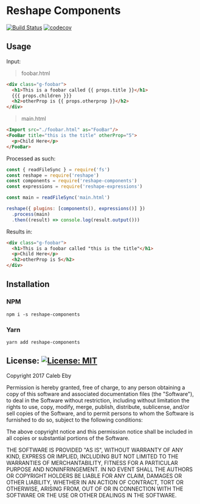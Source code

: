 # Reshape Components
[![Build Status](https://travis-ci.org/calebeby/reshape-components.svg?branch=master)](https://travis-ci.org/calebeby/reshape-components)
[![codecov](https://codecov.io/gh/calebeby/reshape-components/branch/master/graph/badge.svg)](https://codecov.io/gh/calebeby/reshape-components)

## Usage

Input:

> foobar.html
```html
<div class="g-foobar">
  <h1>This is a foobar called {{ props.title }}</h1>
  {{{ props.children }}}
  <h2>otherProp is {{ props.otherprop }}</h2>
</div>
```

> main.html
```html
<Import src="./foobar.html" as="FooBar"/>
<FooBar title="this is the title" otherProp="5">
  <p>Child Here</p>
</FooBar>
```

Processed as such:
```javascript
const { readFileSync } = require('fs')
const reshape = require('reshape')
const components = require('reshape-components')
const expressions = require('reshape-expressions')

const main = readFileSync('main.html')

reshape({ plugins: [components(), expressions()] })
  .process(main)
  .then((result) => console.log(result.output()))
```

Results in:

```html
<div class="g-foobar">
  <h1>This is a foobar called "this is the title"</h1>
  <p>Child Here</p>
  <h2>otherProp is 5</h2>
</div>
```

## Installation

### NPM
```
npm i -s reshape-components
```

### Yarn
```
yarn add reshape-components
```

## License: [![License: MIT](https://img.shields.io/badge/License-MIT-yellow.svg)](https://opensource.org/licenses/MIT)
Copyright 2017 Caleb Eby

Permission is hereby granted, free of charge, to any person obtaining a copy of this software and associated documentation files (the "Software"), to deal in the Software without restriction, including without limitation the rights to use, copy, modify, merge, publish, distribute, sublicense, and/or sell copies of the Software, and to permit persons to whom the Software is furnished to do so, subject to the following conditions:

The above copyright notice and this permission notice shall be included in all copies or substantial portions of the Software.

THE SOFTWARE IS PROVIDED "AS IS", WITHOUT WARRANTY OF ANY KIND, EXPRESS OR IMPLIED, INCLUDING BUT NOT LIMITED TO THE WARRANTIES OF MERCHANTABILITY, FITNESS FOR A PARTICULAR PURPOSE AND NONINFRINGEMENT. IN NO EVENT SHALL THE AUTHORS OR COPYRIGHT HOLDERS BE LIABLE FOR ANY CLAIM, DAMAGES OR OTHER LIABILITY, WHETHER IN AN ACTION OF CONTRACT, TORT OR OTHERWISE, ARISING FROM, OUT OF OR IN CONNECTION WITH THE SOFTWARE OR THE USE OR OTHER DEALINGS IN THE SOFTWARE.
